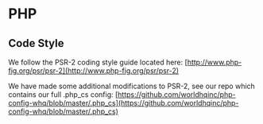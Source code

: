 # PHP

## Code Style

We follow the PSR-2 coding style guide located here: [http://www.php-fig.org/psr/psr-2](http://www.php-fig.org/psr/psr-2)

We have made some additional modifications to PSR-2, see our repo which contains our full .php_cs config: [https://github.com/worldhqinc/php-config-whq/blob/master/.php_cs](https://github.com/worldhqinc/php-config-whq/blob/master/.php_cs)

